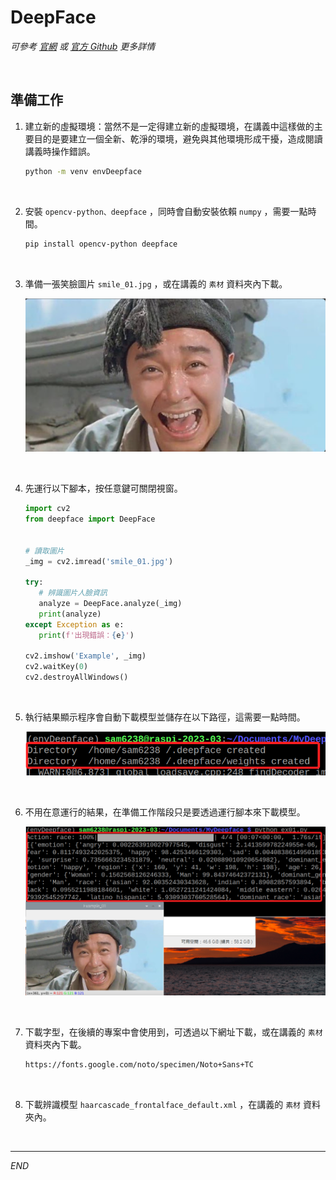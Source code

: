 # DeepFace

_可參考 [官網](https://viso.ai/computer-vision/deepface/) 或 [官方 Github](https://github.com/serengil/deepface) 更多詳情_

<br>

## 準備工作

1. 建立新的虛擬環境：當然不是一定得建立新的虛擬環境，在講義中這樣做的主要目的是要建立一個全新、乾淨的環境，避免與其他環境形成干擾，造成閱讀講義時操作錯誤。

   ```bash
   python -m venv envDeepface
   ```

<br>

2. 安裝 `opencv-python、deepface` ，同時會自動安裝依賴 `numpy` ，需要一點時間。

   ```bash
   pip install opencv-python deepface
   ```

<br>

3. 準備一張笑臉圖片 `smile_01.jpg` ，或在講義的 `素材` 資料夾內下載。

   ![](images/img_01.png)

<br>

4. 先運行以下腳本，按任意鍵可關閉視窗。

   ```python
   import cv2
   from deepface import DeepFace


   # 讀取圖片
   _img = cv2.imread('smile_01.jpg')

   try:
      # 辨識圖片人臉資訊
      analyze = DeepFace.analyze(_img)
      print(analyze)
   except Exception as e:
      print(f'出現錯誤：{e}')

   cv2.imshow('Example', _img)
   cv2.waitKey(0)
   cv2.destroyAllWindows()

   ```
   
<br>

5. 執行結果顯示程序會自動下載模型並儲存在以下路徑，這需要一點時間。

    ![](images/img_02.png)

<br>

6. 不用在意運行的結果，在準備工作階段只是要透過運行腳本來下載模型。

   ![](images/img_03.png)

<br>

7. 下載字型，在後續的專案中會使用到，可透過以下網址下載，或在講義的 `素材` 資料夾內下載。

   ```html
   https://fonts.google.com/noto/specimen/Noto+Sans+TC
   ```

<br>

8. 下載辨識模型 `haarcascade_frontalface_default.xml` ，在講義的 `素材` 資料夾內。

<br>

---

_END_
